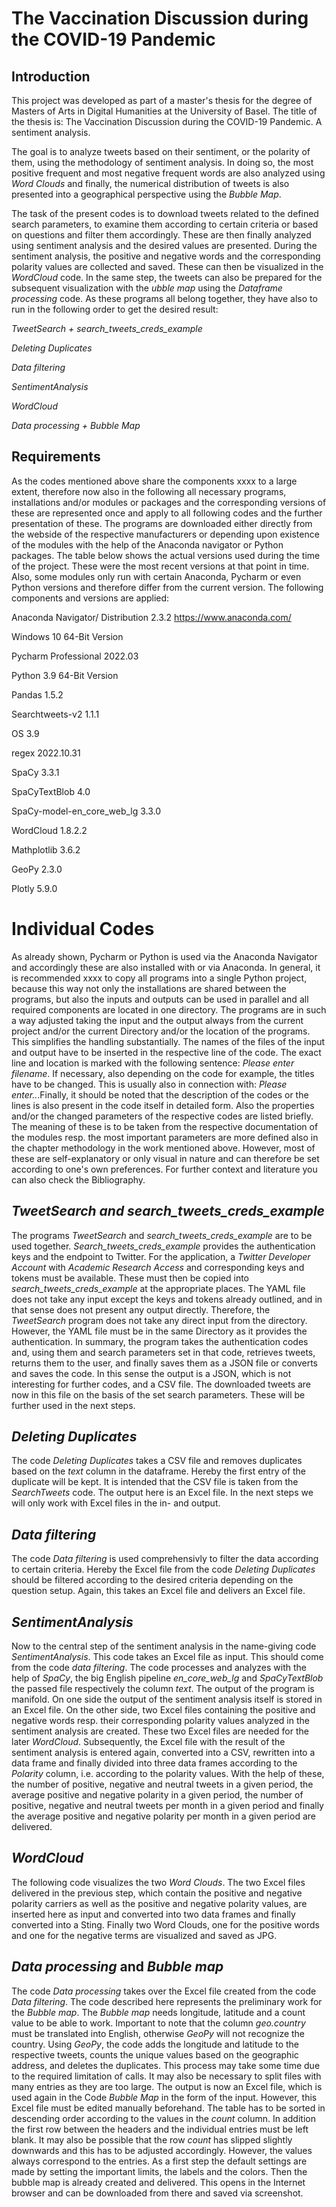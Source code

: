 # The Vaccination Discussion during the COVID-19 Pandemic

## Introduction

This project was developed as part of a master's thesis for the degree of Masters of Arts in Digital Humanities at the University of Basel. The title of the thesis is: The Vaccination Discussion during the COVID-19 Pandemic. A sentiment analysis.

The goal is to analyze tweets based on their sentiment, or the polarity of them, using the methodology of sentiment analysis. In doing so, the most positive frequent and most negative frequent words are also analyzed using *Word Clouds* and finally, the numerical distribution of tweets is also presented into a geographical perspective using the *Bubble Map*.  

The task of the present codes is to download tweets related to the defined search parameters, to examine them according to certain criteria or based on questions and filter them accordingly. These are then finally analyzed using sentiment analysis and the desired values are presented. During the sentiment analysis, the positive and negative words and the corresponding polarity values are collected and saved. These can then be visualized in the *WordCloud* code. In the same step, the tweets can also be prepared for the subsequent visualization with the *ubble map* using the *Dataframe processing* code.
As these programs all belong together, they have also to run in the following order to get the desired result:

*TweetSearch + search_tweets_creds_example*

*Deleting Duplicates*

*Data filtering*

*SentimentAnalysis*

*WordCloud*

*Data processing + Bubble Map*

## Requirements

As the codes mentioned above share the components xxxx to a large extent, therefore now also in the following all necessary programs, installations and/or modules or packages and the corresponding versions of these are represented once and apply to all following codes and the further presentation of these. The programs are downloaded either directly from the webside of the respective manufacturers or depending upon existence of the modules with the help of the Anaconda navigator or Python packages. The table below shows the actual versions used during the time of the project. These were the most recent versions at that point in time.  Also, some modules only run with certain Anaconda, Pycharm or even Python versions and therefore differ from the current version. The following components and versions are applied:

Anaconda Navigator/ Distribution 	2.3.2 https://www.anaconda.com/ 

Windows 10 64-Bit Version

Pycharm Professional	2022.03

Python	3.9 64-Bit Version

Pandas	1.5.2

Searchtweets-v2	1.1.1

OS	3.9

regex	2022.10.31

SpaCy	3.3.1

SpaCyTextBlob	4.0

SpaCy-model-en_core_web_lg	3.3.0

WordCloud	1.8.2.2

Mathplotlib	3.6.2

GeoPy	2.3.0

Plotly	5.9.0

# Individual Codes

As already shown, Pycharm or Python is used via the Anaconda Navigator and accordingly these are also installed with or via Anaconda. In general, it is recommended xxxx to copy all programs into a single Python project, because this way not only the installations are shared between the programs, but also the inputs and outputs can be used in parallel and all required components are located in one directory. The programs are in such a way adjusted taking the input and the output always from the current project and/or the current Directory and/or the location of the programs. This simplifies the handling substantially. 
The names of the files of the input and output have to be inserted in the respective line of the code. The exact line and location is marked with the following sentence: *Please enter filename*. If necessary, also depending on the code for example, the titles have to be changed. This is usually also in connection with: *Please enter..*.Finally, it should be noted that the description of the codes or the lines is also present in the code itself in detailed form. Also the properties and/or the changed parameters of the respective codes are listed briefly. The meaning of these is to be taken from the respective documentation of the modules resp. the most important parameters are more defined also in the chapter methodology in the work mentioned above. However, most of these are self-explanatory or only visual in nature and can therefore be set according to one's own preferences. For further context and literature you can also check the Bibliography.

## *TweetSearch and search_tweets_creds_example*

The programs *TweetSearch* and *search_tweets_creds_example* are to be used together. *Search_tweets_creds_example* provides the authentication keys and the endpoint to Twitter. For the application, a *Twitter Developer Account* with *Academic Research Access* and corresponding keys and tokens must be available. These must then be copied into *search_tweets_creds_example* at the appropriate places. The YAML file does not take any input except the keys and tokens already outlined, and in that sense does not present any output directly. 
Therefore, the *TweetSearch* program does not take any direct input from the directory. However, the YAML file must be in the same Directory as it provides the authentication. In summary, the program takes the authentication codes and, using them and search parameters set in that code, retrieves tweets, returns them to the user, and finally saves them as a JSON file or converts and saves the code. In this sense the output is a JSON, which is not interesting for further codes, and a CSV file. The downloaded tweets are now in this file on the basis of the set search parameters. These will be further used in the next steps.


## *Deleting Duplicates*

The code *Deleting Duplicates* takes a CSV file and removes duplicates based on the *text* column in the dataframe. Hereby the first entry of the duplicate will be kept. It is intended that the CSV file is taken from the *SearchTweets* code. The output here is an Excel file. In the next steps we will only work with Excel files in the in- and output. 


## *Data filtering*

The code *Data filtering* is used comprehensivly to filter the data according to certain criteria. Hereby the Excel file from the code *Deleting Duplicates* should be filtered according to the desired criteria depending on the question setup. Again, this takes an Excel file and delivers an Excel file.


## *SentimentAnalysis*

Now to the central step of the sentiment analysis in the name-giving code *SentimentAnalysis*. This code takes an Excel file as input. This should come from the code *data filtering*. The code processes and analyzes with the help of *SpaCy*, the big English pipeline *en_core_web_lg* and *SpaCyTextBlob* the passed file respectively the column *text*. The output of the program is manifold. On one side the output of the sentiment analysis itself is stored in an Excel file. On the other side, two Excel files containing the positive and negative words resp. their corresponding polarity values analyzed in the sentiment analysis are created. These two Excel files are needed for the later *WordCloud*. Subsequently, the Excel file with the result of the sentiment analysis is entered again, converted into a CSV, rewritten into a data frame and finally divided into three data frames according to the *Polarity* column, i.e. according to the polarity values. With the help of these, the number of positive, negative and neutral tweets in a given period, the average positive and negative polarity in a given period, the number of positive, negative and neutral tweets per month in a given period and finally the average positive and negative polarity per month in a given period are delivered.


## *WordCloud*

The following code visualizes the two *Word Clouds*. The two Excel files delivered in the previous step, which contain the positive and negative polarity carriers as well as the positive and negative polarity values, are inserted here as input and converted into two data frames and finally converted into a Sting. Finally two Word Clouds, one for the positive words and one for the negative terms are visualized and saved as JPG. 


## *Data processing* and *Bubble map*

The code *Data processing* takes over the Excel file created from the code *Data filtering*. The code described here represents the preliminary work for the *Bubble map*. The *Bubble map* needs longitude, latitude and a count value to be able to work. Important to note that the column *geo.country* must be translated into English, otherwise *GeoPy* will not recognize the country. Using *GeoPy*, the code adds the longitude and latitude to the respective tweets, counts the unique values based on the geographic address, and deletes the duplicates. This process may take some time due to the required limitation of calls. It may also be necessary to split files with many entries as they are too large. The output is now an Excel file, which is used again in the Code *Bubble Map* in the form of the input. However, this Excel file must be edited manually beforehand. The table has to be sorted in descending order according to the values in the *count* column. In addition the first row between the headers and the individual entries must be left blank. It may also be possible that the row *count* has slipped slightly downwards and this has to be adjusted accordingly. However, the values always correspond to the entries. As a first step the default settings are made by setting the important limits, the labels and the colors. Then the bubble map is already created and delivered. This opens in the Internet browser and can be downloaded from there and saved via screenshot.

